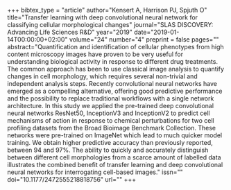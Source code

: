 +++
bibtex_type = "article"
author="Kensert A, Harrison PJ, Spjuth O"
title="Transfer learning with deep convolutional neural network for classifying cellular morphological changes"
journal="SLAS DISCOVERY: Advancing Life Sciences R&D"
year="2019"
date="2019-01-14T00:00:00+02:00"
volume="24"
number="4"
preprint = false
pages=""
abstract="Quantification and identification of cellular phenotypes from high content microscopy images have proven to be very useful for understanding biological activity in response to different drug treatments. The common approach has been to use classical image analysis to quantify changes in cell morphology, which requires several non-trivial and independent analysis steps. Recently convolutional neural networks have emerged as a compelling alternative, offering good predictive performance and the possibility to replace traditional workflows with a single network architecture. In this study we applied the pre-trained deep convolutional neural networks ResNet50, InceptionV3 and InceptionV2 to predict cell mechanisms of action in response to chemical perturbations for two cell profiling datasets from the Broad Bioimage Benchmark Collection. These networks were pre-trained on ImageNet which lead to much quicker model training. We obtain higher predictive accuracy than previously reported, between 94 and 97%. The ability to quickly and accurately distinguish between different cell morphologies from a scarce amount of labelled data illustrates the combined benefit of transfer learning and deep convolutional neural networks for interrogating cell-based images."
issn=""
doi="10.1177/2472555218818756"
url=""
+++
